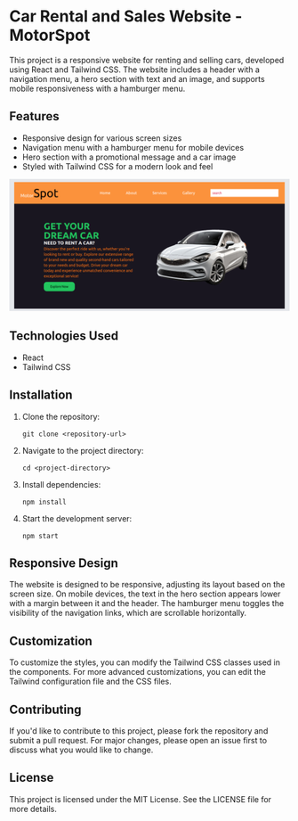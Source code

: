 
  <h1>Car Rental and Sales Website - MotorSpot</h1>

  <p>This project is a responsive website for renting and selling cars, developed using React and Tailwind CSS. The website includes a header with a navigation menu, a hero section with text and an image, and supports mobile responsiveness with a hamburger menu.</p>

  <h2>Features</h2>
  <ul>
    <li>Responsive design for various screen sizes</li>
    <li>Navigation menu with a hamburger menu for mobile devices</li>
    <li>Hero section with a promotional message and a car image</li>
    <li>Styled with Tailwind CSS for a modern look and feel</li>
  </ul>

  <img src="./src/assets/preview1.png" alt="desktop preview" />
  
  <h2>Technologies Used</h2>
  <ul>
    <li>React</li>
    <li>Tailwind CSS</li>
  </ul>

  <h2>Installation</h2>
  <ol>
    <li>Clone the repository:
      <pre><code>git clone &lt;repository-url&gt;</code></pre>
    </li>
    <li>Navigate to the project directory:
      <pre><code>cd &lt;project-directory&gt;</code></pre>
    </li>
    <li>Install dependencies:
      <pre><code>npm install</code></pre>
    </li>
    <li>Start the development server:
      <pre><code>npm start</code></pre>
    </li>
  </ol>


  <h2>Responsive Design</h2>
  <p>The website is designed to be responsive, adjusting its layout based on the screen size. On mobile devices, the text in the hero section appears lower with a margin between it and the header. The hamburger menu toggles the visibility of the navigation links, which are scrollable horizontally.</p>

  <h2>Customization</h2>
  <p>To customize the styles, you can modify the Tailwind CSS classes used in the components. For more advanced customizations, you can edit the Tailwind configuration file and the CSS files.</p>

  <h2>Contributing</h2>
  <p>If you'd like to contribute to this project, please fork the repository and submit a pull request. For major changes, please open an issue first to discuss what you would like to change.</p>

  <h2>License</h2>
  <p>This project is licensed under the MIT License. See the LICENSE file for more details.</p>